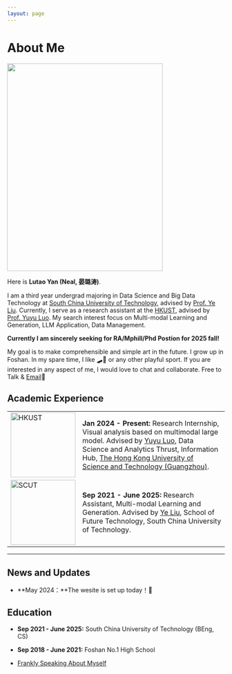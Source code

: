 ```yaml
---
layout: page
---
```


# About Me

<img src="https://lutaoyan.github.io/lutao.jpg" class="floatpic" width="360" height="480">

Here is **Lutao Yan (Neal, 晏璐涛)**.

I am a third year undergrad majoring in Data Science and Big Data Technology at [South China University of Technology](https://www2.scut.edu.cn/gzic/main.htm), advised by  [Prof. Ye Liu](https://www2.scut.edu.cn/ft/2021/1102/c29779a449612/page.htm). Currently, I serve as a research assistant at the [HKUST](https://www.hkust-gz.edu.cn/), advised by [Prof. Yuyu Luo](https://luoyuyu.vip/). My search interest focus on Multi-modal Learning and Generation,  LLM Application, Data Management.

**Currently I am sincerely seeking for RA/Mphill/Phd Postion for 2025 fall!**

My goal is to make comprehensible and simple art in the future. I grow up in Foshan. In my spare time, I like 🛹🏸 or any other playful sport. If you are interested in any aspect of me, I would love to chat and collaborate. Free to Talk & [Email](mailto:lutaoyan@foxmail.com)🙌

## Academic Experience

<table>
  <tr>
    <td><img src="https://lutaoyan.github.io/images/hkust.png" alt="HKUST" width="150" height="150"></td>
    <td>
      <strong>Jan 2024 - Present:</strong> Research Internship, Visual analysis based on multimodal large model. Advised by <a href="https://luoyuyu.vip/">Yuyu Luo</a>, Data Science and Analytics Thrust, Information Hub, <a href="https://www.hkust-gz.edu.cn/">The Hong Kong University of Science and Technology (Guangzhou)</a>.
    </td>
  </tr>
  <tr>
    <td><img src="https://lutaoyan.github.io/images/hg.png" alt="SCUT" width="150" height="150"></td>
    <td>
      <strong>Sep 2021 - June 2025:</strong> Research Assistant, Multi-modal Learning and Generation. Advised by <a href="https://www2.scut.edu.cn/ft/2021/1102/c29779a449612/page.htm">Ye Liu</a>, School of Future Technology, South China University of Technology.
    </td>
  </tr>
</table>





---

## News and Updates

- **May 2024：**The wesite is set up today！🎉

## Education

- **Sep 2021 - June 2025:** South China University of Technology (BEng, CS)

- **Sep 2018 - June 2021:** Foshan No.1 High School

- [Frankly Speaking About Myself]()

  

<script type='text/javascript' id='clustrmaps' src='//cdn.clustrmaps.com/map_v2.js?cl=ffffff&w=222&t=n&d=cZuDqkhuai7AOCxCfWuvA5X8tSAG2nW9eLAOaAcF9Vk'></script>
